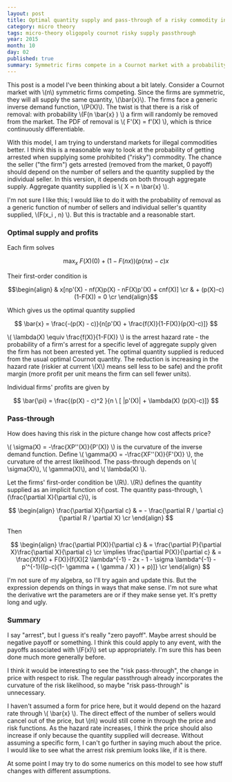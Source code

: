```yaml
---
layout: post
title: Optimal quantity supply and pass-through of a risky commodity in a symmetric market
category: micro theory
tags: micro-theory oligopoly cournot risky supply passthrough 
year: 2015
month: 10
day: 02
published: true
summary: Symmetric firms compete in a Cournot market with a probability of death. The probability that a firm will die depends on the aggregate quantity supplied. Pass-through is derived. 
---
```


This post is a model I've been thinking about a bit lately. Consider a Cournot market with \\(n\\) symmetric firms competing. Since the firms are symmetric, they will all supply the same quantity, \\(\bar{x}\\). The firms face a generic inverse demand function, \\(P(X)\\). The twist is that there is a risk of removal: with probability \\(F(n \bar{x} ) \\) a firm will randomly be removed from the market. The PDF of removal is \\( F'(X) = f'(X) \\), which is thrice continuously differentiable.

With this model, I am trying to understand markets for illegal commodities better. I think this is a reasonable way to look at the probability of getting arrested when supplying some prohibited ("risky") commodity. The chance the seller ("the firm") gets arrested (removed from the market, 0 payoff) should depend on the number of sellers and the quantity supplied by the individual seller. In this version, it depends on both through aggregate supply. Aggregate quantity supplied is \\( X = n \bar{x} \\).

I'm not sure I like this; I would like to do it with the probability of removal as a generic function of number of sellers and individual seller's quantity supplied, \\(F(x_i , n) \\). But this is tractable and a reasonable start.

### Optimal supply and profits

Each firm solves

$$ \max_x~ F(X)(0) + (1-F(nx))(p(nx)-c)x $$

Their first-order condition is

$$\begin{align} 
& x[np'(X) - nf(X)p(X) - nF(X)p'(X) + cnf(X)] \cr 
& + (p(X)-c)(1-F(X)) = 0 \cr
\end{align}$$

Which gives us the optimal quantity supplied

$$ \bar{x} = \frac{-(p(X) - c)}{n[p'(X) + \frac{f(X)}{1-F(X)}(p(X)-c)]} $$

\\( \lambda(X) \equiv \frac{f(X)}{1-F(X)} \\) is the arrest hazard rate - the probability of a firm's arrest for a specific level of aggregate supply given the firm has not been arrested yet. The optimal quantity supplied is reduced from the usual optimal Cournot quantity. The reduction is increasing in the hazard rate (riskier at current \\(X\\) means sell less to be safe) and the profit margin (more profit per unit means the firm can sell fewer units).

Individual firms' profits are given by

$$ \bar{\pi} = \frac{(p(X) - c)^2 }{n \ [ |p'(X)| + \lambda(X) (p(X)-c)]} $$

### Pass-through

How does having this risk in the picture change how cost affects price?

\\( \sigma(X) = -\frac{XP''(X)}{P'(X)} \\) is the curvature of the inverse demand function. Define \\( \gamma(X) = -\frac{XF''(X)}{F'(X)} \\), the curvature of the arrest likelihood. The pass-through depends on \\( \sigma(X)\\), \\( \gamma(X)\\), and \\( \lambda(X) \\).

Let the firms' first-order condition be \\(R\\). \\(R\\) defines the quantity supplied as an implicit function of cost. The quantity pass-through, \\(\frac{\partial X}{\partial c}\\), is

$$ \begin{align}
 \frac{\partial X}{\partial c} & = - \frac{\partial R / \partial c}{\partial R / \partial X} \cr
\end{align} $$


Then

$$ \begin{align}
\frac{\partial P(X)}{\partial c} & = \frac{\partial P}{\partial X}\frac{\partial X}{\partial c} \cr
\implies \frac{\partial P(X)}{\partial c} & = \frac{Xf(X) + F(X)}{f(X)[2 \lambda^{-1} - 2x - 1 - \sigma \lambda^{-1} - p'^{-1}((p-c)(1- \gamma + ( \gamma / X) ) + p)]}  \cr
\end{align} $$

I'm not sure of my algebra, so I'll try again and update this. But the expression depends on things in ways that make sense. I'm not sure what the derivative wrt the parameters are or if they make sense yet. It's pretty long and ugly.

### Summary

I say "arrest", but I guess it's really "zero payoff". Maybe arrest should be negative payoff or something. I think this could apply to any event, with the payoffs associated with \\(F(x)\\) set up appropriately. I'm sure this has been done much more generally before.

I think it would be interesting to see the "risk pass-through", the change in price with respect to risk. The regular passthrough already incorporates the curvature of the risk likelihood, so maybe "risk pass-through" is unnecessary.

I haven't assumed a form for price here, but it would depend on the hazard rate through \\( \bar{x} \\). The direct effect of the number of sellers would cancel out of the price, but \\(n\\) would still come in through the price and risk functions. As the hazard rate increases, I think the price should also increase if only because the quantity supplied will decrease. Without assuming a specific form, I can't go further in saying much about the price. I would like to see what the arrest risk premium looks like, if it is there.

At some point I may try to do some numerics on this model to see how stuff changes with different assumptions.